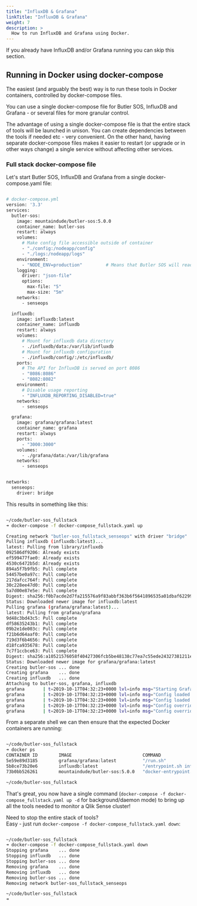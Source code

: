 ```yaml
---
title: "InfluxDB & Grafana"
linkTitle: "InfluxDB & Grafana"
weight: 7
description: >
  How to run InfluxDB and Grafana using Docker.
---
```


If you already have InfluxDB and/or Grafana running you can skip this section.

## Running in Docker using docker-compose

The easiest (and arguably the best) way is to run these tools in Docker containers, controlled by docker-compose files.  

You can use a single docker-compose file for Butler SOS, InfluxDB and Grafana - or several files for more granular control.  

The advantage of using a single docker-compose file is that the entire stack of tools will be launched in unison. You can create dependencies between the tools if needed etc - very convenient.
On the other hand, having separate docker-compose files makes it easier to restart (or upgrade or in other ways change) a single service without affecting other services.

### Full stack docker-compose file

Let's start Butler SOS, InfluxDB and Grafana from a single docker-compose.yaml file:

```bash

# docker-compose.yml
version: '3.3'
services:
  butler-sos:
    image: mountaindude/butler-sos:5.0.0
    container_name: butler-sos
    restart: always
    volumes:
      # Make config file accessible outside of container
      - "./config:/nodeapp/config"
      - "./logs:/nodeapp/logs"
    environment:
      - "NODE_ENV=production"         # Means that Butler SOS will read config data from production.yaml 
    logging:
      driver: "json-file"
      options:
        max-file: "5"
        max-size: "5m"
    networks:
      - senseops

  influxdb:
    image: influxdb:latest
    container_name: influxdb
    restart: always
    volumes:
      # Mount for influxdb data directory
      - ./influxdb/data:/var/lib/influxdb
      # Mount for influxdb configuration
      - ./influxdb/config/:/etc/influxdb/
    ports:
      # The API for InfluxDB is served on port 8086
      - "8086:8086"
      - "8082:8082"
    environment:
      # Disable usage reporting
      - "INFLUXDB_REPORTING_DISABLED=true"
    networks:
      - senseops

  grafana:
    image: grafana/grafana:latest
    container_name: grafana
    restart: always
    ports:
      - "3000:3000"
    volumes:
      - ./grafana/data:/var/lib/grafana
    networks:
      - senseops


networks:
  senseops:
    driver: bridge

```


This results in something like this:

```bash

~/code/butler-sos_fullstack
➜ docker-compose -f docker-compose_fullstack.yaml up

Creating network "butler-sos_fullstack_senseops" with driver "bridge"
Pulling influxdb (influxdb:latest)...
latest: Pulling from library/influxdb
092586df9206: Already exists
ef599477fae0: Already exists
4530c6472b5d: Already exists
894a5f7b9fb5: Pull complete
54457be0a97c: Pull complete
217dafcc764f: Pull complete
30c228ee47d0: Pull complete
5a7d00e87e5e: Pull complete
Digest: sha256:f0b7acde2d7fa215576a9f83abbf363b6f5641896535a01dbaf62299ab2272f9
Status: Downloaded newer image for influxdb:latest
Pulling grafana (grafana/grafana:latest)...
latest: Pulling from grafana/grafana
9d48c3bd43c5: Pull complete
df58635243b1: Pull complete
09b2e1de003c: Pull complete
f21b6d64aaf0: Pull complete
719d3f6b4656: Pull complete
d18fca935678: Pull complete
7c7f1ccbce63: Pull complete
Digest: sha256:a10521576058f40427306fcb5be48138c77ea7c55ede24327381211e653f478a
Status: Downloaded newer image for grafana/grafana:latest
Creating butler-sos ... done
Creating grafana    ... done
Creating influxdb   ... done
Attaching to butler-sos, grafana, influxdb
grafana       | t=2019-10-17T04:32:23+0000 lvl=info msg="Starting Grafana" logger=server version=6.4.3 commit=3a2bfb7 branch=HEAD compiled=2019-10-16T09:32:09+0000
grafana       | t=2019-10-17T04:32:23+0000 lvl=info msg="Config loaded from" logger=settings file=/usr/share/grafana/conf/defaults.ini
grafana       | t=2019-10-17T04:32:23+0000 lvl=info msg="Config loaded from" logger=settings file=/etc/grafana/grafana.ini
grafana       | t=2019-10-17T04:32:23+0000 lvl=info msg="Config overridden from command line" logger=settings arg="default.paths.data=/var/lib/grafana"
grafana       | t=2019-10-17T04:32:23+0000 lvl=info msg="Config overridden from command line" logger=settings arg="default.paths.logs=/var/log/grafana"

```

From a separate shell we can then ensure that the expected Docker containers are running:

```bash

~/code/butler-sos_fullstack
➜ docker ps
CONTAINER ID        IMAGE                           COMMAND                  CREATED             STATUS                    PORTS                                            NAMES
5e59e89d3185        grafana/grafana:latest          "/run.sh"                7 minutes ago       Up 37 seconds             0.0.0.0:3000->3000/tcp                           grafana
5b8ce73b20e6        influxdb:latest                 "/entrypoint.sh infl…"   7 minutes ago       Up 36 seconds             0.0.0.0:8082->8082/tcp, 0.0.0.0:8086->8086/tcp   influxdb
73b0bb526261        mountaindude/butler-sos:5.0.0   "docker-entrypoint.s…"   7 minutes ago       Up 37 seconds (healthy)                                                    butler-sos

~/code/butler-sos_fullstack

```

That's great, you now have a single command (```docker-compose -f docker-compose_fullstack.yaml up -d``` for background/daemon mode) to bring up all the tools needed to monitor a Qlik Sense cluster!

Need to stop the entire stack of tools?  
Easy - just run `docker-compose -f docker-compose_fullstack.yaml down`:

```bash

~/code/butler-sos_fullstack
➜ docker-compose -f docker-compose_fullstack.yaml down
Stopping grafana    ... done
Stopping influxdb   ... done
Stopping butler-sos ... done
Removing grafana    ... done
Removing influxdb   ... done
Removing butler-sos ... done
Removing network butler-sos_fullstack_senseops

~/code/butler-sos_fullstack
➜

```
